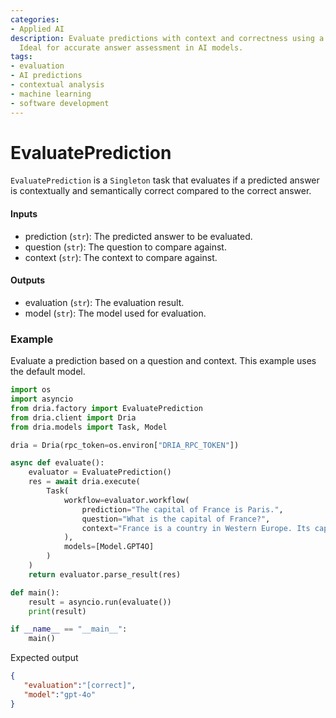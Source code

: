 ```yaml
---
categories:
- Applied AI
description: Evaluate predictions with context and correctness using a Singleton task.
  Ideal for accurate answer assessment in AI models.
tags:
- evaluation
- AI predictions
- contextual analysis
- machine learning
- software development
---
```


# EvaluatePrediction

`EvaluatePrediction` is a `Singleton` task that evaluates if a predicted answer is contextually and semantically correct compared to the correct answer.

#### Inputs
- prediction (`str`): The predicted answer to be evaluated.
- question (`str`): The question to compare against.
- context (`str`): The context to compare against.

#### Outputs
- evaluation (`str`): The evaluation result.
- model (`str`): The model used for evaluation.

### Example

Evaluate a prediction based on a question and context. This example uses the default model.

```python
import os
import asyncio
from dria.factory import EvaluatePrediction
from dria.client import Dria
from dria.models import Task, Model

dria = Dria(rpc_token=os.environ["DRIA_RPC_TOKEN"])

async def evaluate():
    evaluator = EvaluatePrediction()
    res = await dria.execute(
        Task(
            workflow=evaluator.workflow(
                prediction="The capital of France is Paris.",
                question="What is the capital of France?",
                context="France is a country in Western Europe. Its capital city is Paris."
            ),
            models=[Model.GPT4O]
        )
    )
    return evaluator.parse_result(res)

def main():
    result = asyncio.run(evaluate())
    print(result)

if __name__ == "__main__":
    main()
```

Expected output

```json
{
   "evaluation":"[correct]",
   "model":"gpt-4o"
}
```
